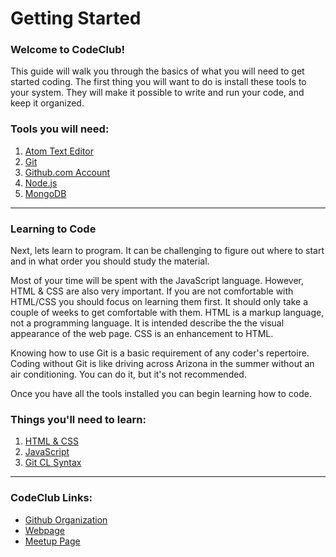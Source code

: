 # Getting Started

### Welcome to CodeClub!

This guide will walk you through the basics of what you will need to get started coding.
The first thing you will want to do is install these tools to your system. They will make
it possible to write and run your code, and keep it organized.

### Tools you will need:
1. [Atom Text Editor](text_editor.md)
2. [Git](git.md)
3. [Github.com Account](github.md)
4. [Node.js](node.md)
5. [MongoDB](mongo.md)

---

### Learning to Code

Next, lets learn to program. It can be challenging to figure out where to start
and in what order you should study the material.

Most of your time will be spent with the JavaScript language. However, HTML & CSS are also very important.
If you are not comfortable with HTML/CSS you should focus on learning them first. It should only take a couple of weeks to get comfortable with them. HTML is a markup language, not a programming language. It is intended describe the the visual appearance of the web page. CSS is an enhancement to HTML.

Knowing how to use Git is a basic requirement of any coder's repertoire. Coding without Git is like driving across Arizona in the summer without an air conditioning. You can do it, but it's not recommended.

Once you have all the tools installed you can begin learning how to code.

### Things you'll need to learn:
1. [HTML & CSS](htmlcss.md)
2. [JavaScript](js.md)
3. [Git CL Syntax](git_cl.md)

---

### CodeClub Links:
- [Github Organization](https://github.com/codeclubsocial)
- [Webpage](http://www.codeclub.social)
- [Meetup Page](https://www.meetup.com/codeclub/)
